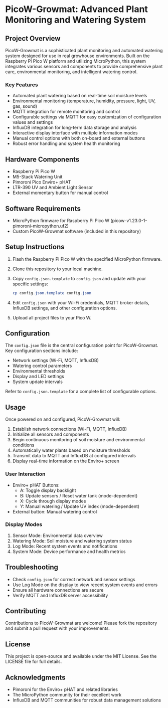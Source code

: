 # PicoW-Growmat: Advanced Plant Monitoring and Watering System

## Project Overview

PicoW-Growmat is a sophisticated plant monitoring and automated watering system designed for use in real growhouse environments. Built on the Raspberry Pi Pico W platform and utilizing MicroPython, this system integrates various sensors and components to provide comprehensive plant care, environmental monitoring, and intelligent watering control.

### Key Features

- Automated plant watering based on real-time soil moisture levels
- Environmental monitoring (temperature, humidity, pressure, light, UV, gas, sound)
- MQTT integration for remote monitoring and control
- Configurable settings via MQTT for easy customization of configuration values and settings
- InfluxDB integration for long-term data storage and analysis
- Interactive display interface with multiple information modes
- Manual control options with both on-board and external buttons
- Robust error handling and system health monitoring

## Hardware Components

- Raspberry Pi Pico W
- M5-Stack Watering Unit
- Pimoroni Pico Enviro+ pHAT
- LTR-390 UV and Ambient Light Sensor
- External momentary button for manual control

## Software Requirements

- MicroPython firmware for Raspberry Pi Pico W (picow-v1.23.0-1-pimoroni-micropython.uf2)
- Custom PicoW-Growmat software (included in this repository)

## Setup Instructions

1. Flash the Raspberry Pi Pico W with the specified MicroPython firmware.
2. Clone this repository to your local machine.
3. Copy `config.json.template` to `config.json` and update with your specific settings:

   ``` powershell
   cp config.json.template config.json
   ```

4. Edit `config.json` with your Wi-Fi credentials, MQTT broker details, InfluxDB settings, and other configuration options.
5. Upload all project files to your Pico W.

## Configuration

The `config.json` file is the central configuration point for PicoW-Growmat. Key configuration sections include:

- Network settings (Wi-Fi, MQTT, InfluxDB)
- Watering control parameters
- Environmental thresholds
- Display and LED settings
- System update intervals

Refer to `config.json.template` for a complete list of configurable options.

## Usage

Once powered on and configured, PicoW-Growmat will:

1. Establish network connections (Wi-Fi, MQTT, InfluxDB)
2. Initialize all sensors and components
3. Begin continuous monitoring of soil moisture and environmental conditions
4. Automatically water plants based on moisture thresholds
5. Transmit data to MQTT and InfluxDB at configured intervals
6. Display real-time information on the Enviro+ screen

### User Interaction

- Enviro+ pHAT Buttons:
  - A: Toggle display backlight
  - B: Update sensors / Reset water tank (mode-dependent)
  - X: Cycle through display modes
  - Y: Manual watering / Update UV index (mode-dependent)
- External button: Manual watering control

### Display Modes

1. Sensor Mode: Environmental data overview
2. Watering Mode: Soil moisture and watering system status
3. Log Mode: Recent system events and notifications
4. System Mode: Device performance and health metrics

## Troubleshooting

- Check `config.json` for correct network and sensor settings
- Use Log Mode on the display to view recent system events and errors
- Ensure all hardware connections are secure
- Verify MQTT and InfluxDB server accessibility

## Contributing

Contributions to PicoW-Growmat are welcome! Please fork the repository and submit a pull request with your improvements.

## License

This project is open-source and available under the MIT License. See the LICENSE file for full details.

## Acknowledgments

- Pimoroni for the Enviro+ pHAT and related libraries
- The MicroPython community for their excellent work
- InfluxDB and MQTT communities for robust data management solutions